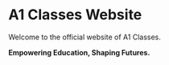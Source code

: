 # A1 Classes Website

Welcome to the official website of A1 Classes.

**Empowering Education, Shaping Futures.**